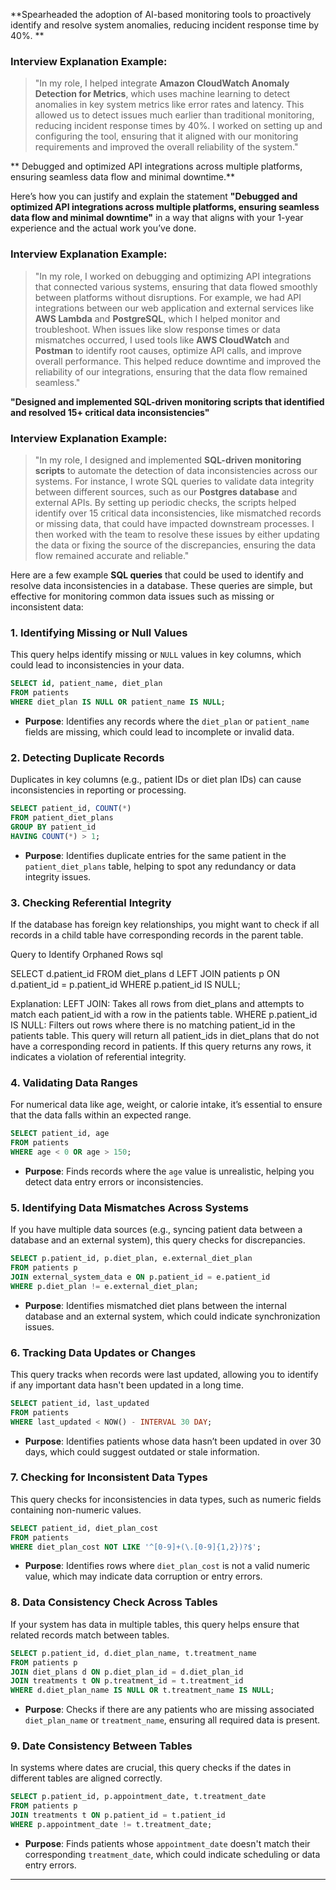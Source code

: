 **Spearheaded the adoption of AI-based monitoring tools to proactively identify and resolve system
anomalies, reducing incident response time by 40%.
**
### **Interview Explanation Example:**
> "In my role, I helped integrate **Amazon CloudWatch Anomaly Detection for Metrics**, which uses machine learning to detect anomalies in key system metrics like error rates and latency. This allowed us to detect issues much earlier than traditional monitoring, reducing incident response times by 40%. I worked on setting up and configuring the tool, ensuring that it aligned with our monitoring requirements and improved the overall reliability of the system."

**
Debugged and optimized API integrations across multiple platforms, ensuring seamless data flow and
minimal downtime.**

Here’s how you can justify and explain the statement **"Debugged and optimized API integrations across multiple platforms, ensuring seamless data flow and minimal downtime"** in a way that aligns with your 1-year experience and the actual work you’ve done.

### **Interview Explanation Example:**
> "In my role, I worked on debugging and optimizing API integrations that connected various systems, ensuring that data flowed smoothly between platforms without disruptions. For example, we had API integrations between our web application and external services like **AWS Lambda** and **PostgreSQL**, which I helped monitor and troubleshoot. When issues like slow response times or data mismatches occurred, I used tools like **AWS CloudWatch** and **Postman** to identify root causes, optimize API calls, and improve overall performance. This helped reduce downtime and improved the reliability of our integrations, ensuring that the data flow remained seamless."

**"Designed and implemented SQL-driven monitoring scripts that identified and resolved 15+ critical data inconsistencies"** 

### **Interview Explanation Example:**
> "In my role, I designed and implemented **SQL-driven monitoring scripts** to automate the detection of data inconsistencies across our systems. For instance, I wrote SQL queries to validate data integrity between different sources, such as our **Postgres database** and external APIs. By setting up periodic checks, the scripts helped identify over 15 critical data inconsistencies, like mismatched records or missing data, that could have impacted downstream processes. I then worked with the team to resolve these issues by either updating the data or fixing the source of the discrepancies, ensuring the data flow remained accurate and reliable."

Here are a few example **SQL queries** that could be used to identify and resolve data inconsistencies in a database. These queries are simple, but effective for monitoring common data issues such as missing or inconsistent data:

### 1. **Identifying Missing or Null Values**
This query helps identify missing or `NULL` values in key columns, which could lead to inconsistencies in your data.

```sql
SELECT id, patient_name, diet_plan
FROM patients
WHERE diet_plan IS NULL OR patient_name IS NULL;
```

- **Purpose**: Identifies any records where the `diet_plan` or `patient_name` fields are missing, which could lead to incomplete or invalid data.

### 2. **Detecting Duplicate Records**
Duplicates in key columns (e.g., patient IDs or diet plan IDs) can cause inconsistencies in reporting or processing.

```sql
SELECT patient_id, COUNT(*)
FROM patient_diet_plans
GROUP BY patient_id
HAVING COUNT(*) > 1;
```

- **Purpose**: Identifies duplicate entries for the same patient in the `patient_diet_plans` table, helping to spot any redundancy or data integrity issues.

### 3. **Checking Referential Integrity**
If the database has foreign key relationships, you might want to check if all records in a child table have corresponding records in the parent table.

Query to Identify Orphaned Rows
sql

SELECT d.patient_id
FROM diet_plans d
LEFT JOIN patients p ON d.patient_id = p.patient_id
WHERE p.patient_id IS NULL;

Explanation:
LEFT JOIN:
Takes all rows from diet_plans and attempts to match each patient_id with a row in the patients table.
WHERE p.patient_id IS NULL:
Filters out rows where there is no matching patient_id in the patients table.
This query will return all patient_ids in diet_plans that do not have a corresponding record in patients. If this query returns any rows, it indicates a violation of referential integrity.

### 4. **Validating Data Ranges**
For numerical data like age, weight, or calorie intake, it’s essential to ensure that the data falls within an expected range.

```sql
SELECT patient_id, age
FROM patients
WHERE age < 0 OR age > 150;
```

- **Purpose**: Finds records where the `age` value is unrealistic, helping you detect data entry errors or inconsistencies.

### 5. **Identifying Data Mismatches Across Systems**
If you have multiple data sources (e.g., syncing patient data between a database and an external system), this query checks for discrepancies.

```sql
SELECT p.patient_id, p.diet_plan, e.external_diet_plan
FROM patients p
JOIN external_system_data e ON p.patient_id = e.patient_id
WHERE p.diet_plan != e.external_diet_plan;
```

- **Purpose**: Identifies mismatched diet plans between the internal database and an external system, which could indicate synchronization issues.

### 6. **Tracking Data Updates or Changes**
This query tracks when records were last updated, allowing you to identify if any important data hasn't been updated in a long time.

```sql
SELECT patient_id, last_updated
FROM patients
WHERE last_updated < NOW() - INTERVAL 30 DAY;
```

- **Purpose**: Identifies patients whose data hasn’t been updated in over 30 days, which could suggest outdated or stale information.

### 7. **Checking for Inconsistent Data Types**
This query checks for inconsistencies in data types, such as numeric fields containing non-numeric values.

```sql
SELECT patient_id, diet_plan_cost
FROM patients
WHERE diet_plan_cost NOT LIKE '^[0-9]+(\.[0-9]{1,2})?$';
```

- **Purpose**: Identifies rows where `diet_plan_cost` is not a valid numeric value, which may indicate data corruption or entry errors.

### 8. **Data Consistency Check Across Tables**
If your system has data in multiple tables, this query helps ensure that related records match between tables.

```sql
SELECT p.patient_id, d.diet_plan_name, t.treatment_name
FROM patients p
JOIN diet_plans d ON p.diet_plan_id = d.diet_plan_id
JOIN treatments t ON p.treatment_id = t.treatment_id
WHERE d.diet_plan_name IS NULL OR t.treatment_name IS NULL;
```

- **Purpose**: Checks if there are any patients who are missing associated `diet_plan_name` or `treatment_name`, ensuring all required data is present.

### 9. **Date Consistency Between Tables**
In systems where dates are crucial, this query checks if the dates in different tables are aligned correctly.

```sql
SELECT p.patient_id, p.appointment_date, t.treatment_date
FROM patients p
JOIN treatments t ON p.patient_id = t.patient_id
WHERE p.appointment_date != t.treatment_date;
```

- **Purpose**: Finds patients whose `appointment_date` doesn't match their corresponding `treatment_date`, which could indicate scheduling or data entry errors.

---






